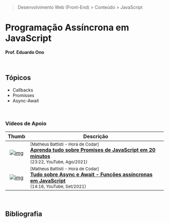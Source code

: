 > Desenvolvimento Web (Front-End) > Conteúdo > JavaScript

# Programação Assíncrona em JavaScript

__Prof. Eduardo Ono__

&nbsp;

## Tópicos

* Callbacks
* Promisses
* Async-Await

&nbsp;

### Vídeos de Apoio

| Thumb | Descrição |
| :-: | --- |
| [![img](https://img.youtube.com/vi/87gWRVGRZ5o/default.jpg)](https://www.youtube.com/watch?v=87gWRVGRZ5o) | <sup>[Matheus Battisti - Hora de Codar]</sup><br>[__Aprenda tudo sobre Promises de JavaScript em 20 minutos__](https://www.youtube.com/watch?v=87gWRVGRZ5o)<br><sub>(23:22, YouTube, Ago/2021)</sub>
| [![img](https://img.youtube.com/vi/we5Ac8U21lI/default.jpg)](https://www.youtube.com/watch?v=we5Ac8U21lI) | <sup>[Matheus Battisti - Hora de Codar]</sup><br>[__Tudo sobre Async e Await - Funções assíncronas em JavaScript__](https://www.youtube.com/watch?v=we5Ac8U21lI)<br><sub>(14:16, YouTube, Set/2021)</sub>

&nbsp;

## Bibliografia

&nbsp;
